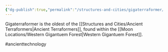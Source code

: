 ```yaml
---
{"dg-publish":true,"permalink":"/structures-and-cities/gigaterraformer/"}
---
```


Gigaterraformer is the oldest of the [[Structures and Cities/Ancient Terraformers\|Ancient Terraformers]], found within the [[Moon Locations/Western Gigantuem Forest\|Western Gigantuem Forest]].

#ancienttechnology 